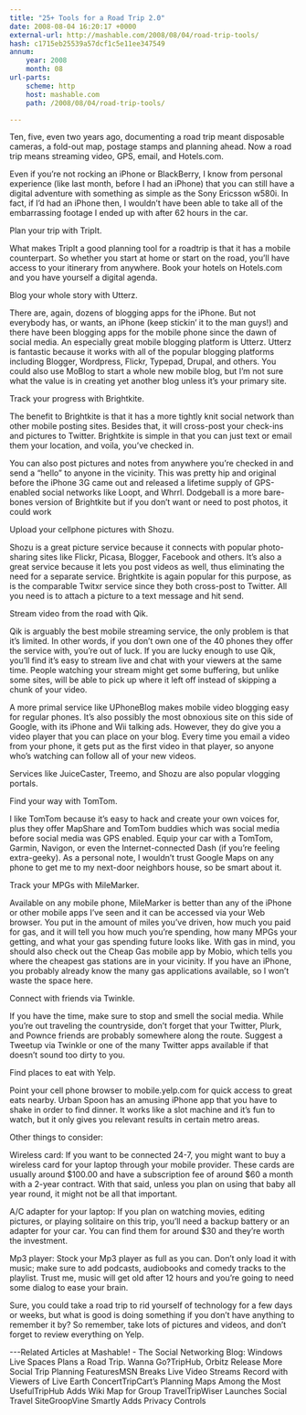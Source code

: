 ```yaml
---
title: "25+ Tools for a Road Trip 2.0"
date: 2008-08-04 16:20:17 +0000
external-url: http://mashable.com/2008/08/04/road-trip-tools/
hash: c1715eb25539a57dcf1c5e11ee347549
annum:
    year: 2008
    month: 08
url-parts:
    scheme: http
    host: mashable.com
    path: /2008/08/04/road-trip-tools/

---
```


Ten, five, even two years ago, documenting a road trip meant disposable cameras, a fold-out map, postage stamps and planning ahead. Now a road trip means streaming video, GPS, email, and Hotels.com.

Even if you’re not rocking an iPhone or BlackBerry, I know from personal experience (like last month, before I had an iPhone) that you can still have a digital adventure with something as simple as the Sony Ericsson w580i. In fact, if I’d had an iPhone then, I wouldn’t have been able to take all of the embarrassing footage I ended up with after 62 hours in the car.

Plan your trip with TripIt.

What makes TripIt a good planning tool for a roadtrip is that it has a mobile counterpart. So whether you start at home or start on the road, you’ll have access to your itinerary from anywhere. Book your hotels on Hotels.com and you have yourself a digital agenda.

Blog your whole story with Utterz.

There are, again, dozens of blogging apps for the iPhone. But not everybody has, or wants, an iPhone (keep stickin’ it to the man guys!) and there have been blogging apps for the mobile phone since the dawn of social media. An especially great mobile blogging platform is Utterz. Utterz is fantastic because it works with all of the popular blogging platforms including Blogger, Wordpress, Flickr, Typepad, Drupal, and others. You could also use MoBlog to start a whole new mobile blog, but I’m not sure what the value is in creating yet another blog unless it’s your primary site.


Track your progress with Brightkite.

The benefit to Brightkite is that it has a more tightly knit social network than other mobile posting sites. Besides that, it will cross-post your check-ins and pictures to Twitter. Brightkite is simple in that you can just text or email them your location, and voila, you’ve checked in. 

You can also post pictures and notes from anywhere you’re checked in and send a “hello” to anyone in the vicinity. This was pretty hip and original before the iPhone 3G came out and released a lifetime supply of GPS-enabled social networks like Loopt, and Whrrl. Dodgeball is a more bare-bones version of Brightkite but if you don’t want or need to post photos, it could work

Upload your cellphone pictures with Shozu.

Shozu is a great picture service because it connects with popular photo-sharing sites like Flickr, Picasa, Blogger, Facebook and others. It’s also a great service because it lets you post videos as well, thus eliminating the need for a separate service. Brightkite is again popular for this purpose, as is the comparable Twitxr service since they both cross-post to Twitter. All you need is to attach a picture to a text message and hit send.

Stream video from the road with Qik.

Qik is arguably the best mobile streaming service, the only problem is that it’s limited. In other words, if you don’t own one of the 40 phones they offer the service with, you’re out of luck. If you are lucky enough to use Qik, you’ll find it’s easy to stream live and chat with your viewers at the same time. People watching your stream might get some buffering, but unlike some sites, will be able to pick up where it left off instead of skipping a chunk of your video.

A more primal service like UPhoneBlog makes mobile video blogging easy for regular phones. It’s also possibly the most obnoxious site on this side of Google, with its iPhone and Wii talking ads. However, they do give you a video player that you can place on your blog. Every time you email a video from your phone, it gets put as the first video in that player, so anyone who’s watching can follow all of your new videos. 

Services like JuiceCaster, Treemo, and Shozu are also popular vlogging portals.

Find your way with TomTom.

I like TomTom because it’s easy to hack and create your own voices for, plus they offer MapShare and TomTom buddies which was social media before social media was GPS enabled. Equip your car with a TomTom, Garmin, Navigon, or even the Internet-connected Dash (if you’re feeling extra-geeky). As a personal note, I wouldn’t trust Google Maps on any phone to get me to my next-door neighbors house, so be smart about it. 

Track your MPGs with MileMarker.

Available on any mobile phone, MileMarker is better than any of the iPhone or other mobile apps I’ve seen and it can be accessed via your Web browser. You put in the amount of miles you’ve driven, how much you paid for gas, and it will tell you how much you’re spending, how many MPGs your getting, and what your gas spending future looks like. With gas in mind, you should also check out the Cheap Gas mobile app by Mobio, which tells you where the cheapest gas stations are in your vicinity. If you have an iPhone, you probably already know the many gas applications available, so I won’t waste the space here.

Connect with friends via Twinkle.


If you have the time, make sure to stop and smell the social media. While you’re out traveling the countryside, don’t forget that your Twitter, Plurk, and Pownce friends are probably somewhere along the route. Suggest a Tweetup via Twinkle or one of the many Twitter apps available if that doesn’t sound too dirty to you.

Find places to eat with Yelp.

Point your cell phone browser to mobile.yelp.com for quick access to great eats nearby. Urban Spoon has an amusing iPhone app that you have to shake in order to find dinner. It works like a slot machine and it’s fun to watch, but it only gives you relevant results in certain metro areas.  

Other things to consider: 

Wireless card: If you want to be connected 24-7, you might want to buy a wireless card for your laptop through your mobile provider. These cards are usually around $100.00 and have a subscription fee of around $60 a month with a 2-year contract. With that said, unless you plan on using that baby all year round, it might not be all that important.

A/C adapter for your laptop: If you plan on watching movies, editing pictures, or playing solitaire on this trip, you’ll need a backup battery or an adapter for your car. You can find them for around $30 and they’re worth the investment.

Mp3 player: Stock your Mp3 player as full as you can.  Don’t only load it with music; make sure to add podcasts, audiobooks and comedy tracks to the playlist. Trust me, music will get old after 12 hours and you’re going to need some dialog to ease your brain.

Sure, you could take a road trip to rid yourself of technology for a few days or weeks, but what is good is doing something if you don’t have anything to remember it by? So remember, take lots of pictures and videos, and don’t forget to review everything on Yelp.

---Related Articles at Mashable! - The Social Networking Blog:
Windows Live Spaces Plans a Road Trip. Wanna Go?TripHub, Orbitz Release More Social Trip Planning FeaturesMSN Breaks Live Video Streams Record with Viewers of Live Earth ConcertTripCart’s Planning Maps Among the Most UsefulTripHub Adds Wiki Map for Group TravelTripWiser Launches Social Travel SiteGroopVine Smartly Adds Privacy Controls



        

